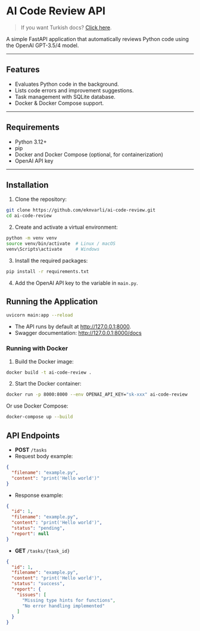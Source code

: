 # AI Code Review API

> If you want Turkish docs? [Click here](/docs/TR.md).

A simple FastAPI application that automatically reviews Python code using the OpenAI GPT-3.5/4 model.

---

## Features

- Evaluates Python code in the background.
- Lists code errors and improvement suggestions.
- Task management with SQLite database.
- Docker & Docker Compose support.

---

## Requirements

- Python 3.12+
- pip
- Docker and Docker Compose (optional, for containerization)
- OpenAI API key

---

## Installation

1. Clone the repository:

```bash
git clone https://github.com/eknvarli/ai-code-review.git
cd ai-code-review
```

2. Create and activate a virtual environment:

```bash
python -m venv venv
source venv/bin/activate  # Linux / macOS
venv\Scripts\activate     # Windows
```

3. Install the required packages:

```bash
pip install -r requirements.txt
```

4. Add the OpenAI API key to the variable in `main.py`.

## Running the Application

```bash
uvicorn main:app --reload
```

- The API runs by default at http://127.0.0.1:8000.
- Swagger documentation: http://127.0.0.1:8000/docs

### Running with Docker

1. Build the Docker image:

```bash
docker build -t ai-code-review .
```

2. Start the Docker container:

```bash
docker run -p 8000:8000 --env OPENAI_API_KEY="sk-xxx" ai-code-review
```

Or use Docker Compose:

```bash
docker-compose up --build
```

## API Endpoints

- **POST** `/tasks`
- Request body example:

```json
{
  "filename": "example.py",
  "content": "print('Hello world')"
}
```

- Response example:

```json
{
  "id": 1,
  "filename": "example.py",
  "content": "print('Hello world')",
  "status": "pending",
  "report": null
}
```

- **GET** `/tasks/{task_id}`

```json
{
  "id": 1,
  "filename": "example.py",
  "content": "print('Hello world')",
  "status": "success",
  "report": {
    "issues": [
      "Missing type hints for functions",
      "No error handling implemented"
    ]
  }
}
```